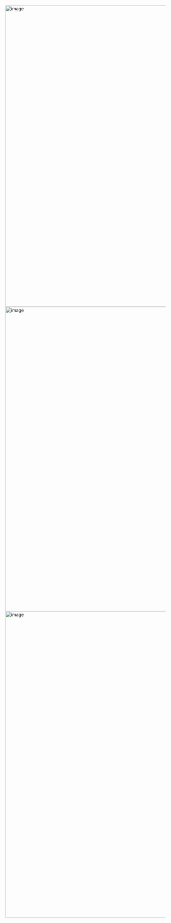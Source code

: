 
<img width="943" alt="image" src="https://github.com/prokaushik/Amazone-Clone/assets/111419081/7b2596c2-c058-4bbd-9906-12d2160378be">
<br>
<img width="952" alt="image" src="https://github.com/prokaushik/Amazone-Clone/assets/111419081/ebb0d228-5a45-44b2-a41e-fa58c0e394e4">
<br>
<img width="959" alt="image" src="https://github.com/prokaushik/Amazone-Clone/assets/111419081/24267404-fa6d-4071-b13e-c0f06f1260c0">




